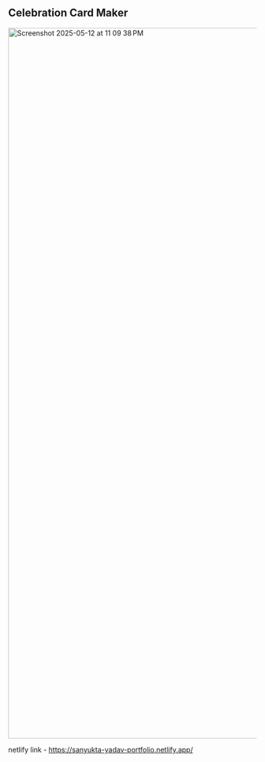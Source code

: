 ## Celebration Card Maker

<img width="1440" alt="Screenshot 2025-05-12 at 11 09 38 PM" src="https://github.com/user-attachments/assets/c68b033f-124e-4d31-a3a1-3a3e5e372f41" />

netlify link - https://sanyukta-yadav-portfolio.netlify.app/
